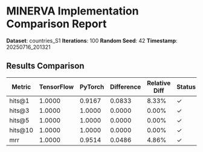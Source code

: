 # MINERVA Implementation Comparison Report

**Dataset**: countries_S1
**Iterations**: 100
**Random Seed**: 42
**Timestamp**: 20250716_201321
## Results Comparison

| Metric | TensorFlow | PyTorch | Difference | Relative Diff | Status |
|--------|------------|---------|------------|---------------|--------|
| hits@1 | 1.0000 | 0.9167 | 0.0833 | 8.33% | ✓ |
| hits@3 | 1.0000 | 1.0000 | 0.0000 | 0.00% | ✓ |
| hits@5 | 1.0000 | 1.0000 | 0.0000 | 0.00% | ✓ |
| hits@10 | 1.0000 | 1.0000 | 0.0000 | 0.00% | ✓ |
| mrr | 1.0000 | 0.9514 | 0.0486 | 4.86% | ✓ |
